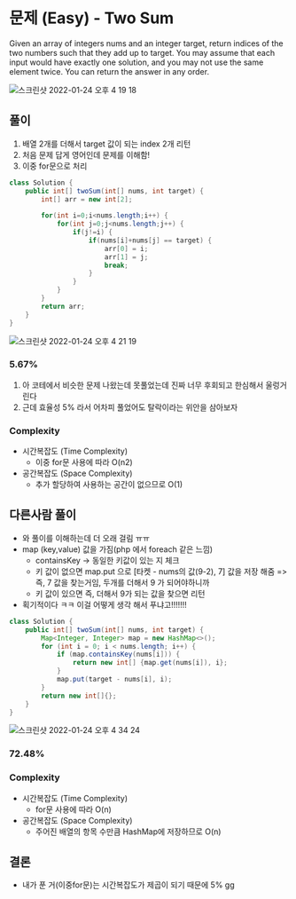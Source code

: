 # 문제 (Easy) - Two Sum

Given an array of integers nums and an integer target, return indices of the two numbers such that they add up to target.
You may assume that each input would have exactly one solution, and you may not use the same element twice.
You can return the answer in any order.

![스크린샷 2022-01-24 오후 4 19 18](https://user-images.githubusercontent.com/93639793/150738627-69a83290-d9fc-4741-9680-db04594b8004.png)

## 풀이
1. 배열 2개를 더해서 target 값이 되는 index 2개 리턴
2. 처음 문제 답게 영어인데 문제를 이해함!
3. 이중 for문으로 처리

```java
class Solution {
    public int[] twoSum(int[] nums, int target) {
        int[] arr = new int[2];
        
        for(int i=0;i<nums.length;i++) {
            for(int j=0;j<nums.length;j++) {
                if(j!=i) {
                    if(nums[i]+nums[j] == target) {
                        arr[0] = i;
                        arr[1] = j;
                        break;
                    } 
                }
            }
        }
        return arr;
    }
}
```

![스크린샷 2022-01-24 오후 4 21 19](https://user-images.githubusercontent.com/93639793/150738826-c0e5db79-e4cc-41ce-a33f-529ff12bc66e.png)

### 5.67%

1. 아 코테에서 비슷한 문제 나왔는데 못풀었는데 진짜 너무 후회되고 한심해서 울렁거린다
2. 근데 효율성 5% 라서 어차피 풀었어도 탈락이라는 위안을 삼아보자

### Complexity
- 시간복잡도 (Time Complexity)
    - 이중 for문 사용에 따라 O(n2)
- 공간복잡도 (Space Complexity)
    - 추가 할당하여 사용하는 공간이 없으므로 O(1)   
    
## 다른사람 풀이
- 와 풀이를 이해하는데 더 오래 걸림 ㅠㅠ
- map (key,value) 값을 가짐(php 에서 foreach 같은 느낌)
    - containsKey -> 동일한 키값이 있는 지 체크
    - 키 값이 없으면 map.put 으로 [타켓 - nums의 값(9-2), 7] 값을 저장 해줌 => 즉, 7 값을 찾는거임, 두개를 더해서 9 가 되어야하니까
    - 키 값이 있으면 즉, 더해서 9가 되는 값을 찾으면 리턴
- 획기적이다 ㅋㅋ 이걸 어떻게 생각 해서 푸냐고!!!!!!!
    
```java
class Solution {
    public int[] twoSum(int[] nums, int target) {
        Map<Integer, Integer> map = new HashMap<>();
        for (int i = 0; i < nums.length; i++) {
            if (map.containsKey(nums[i])) {
                return new int[] {map.get(nums[i]), i};
            }
            map.put(target - nums[i], i);
        }
        return new int[]{};
    }
}
```

![스크린샷 2022-01-24 오후 4 34 24](https://user-images.githubusercontent.com/93639793/150740456-1b580151-7289-4b73-beea-b0d67fc94918.png)

### 72.48%


### Complexity
- 시간복잡도 (Time Complexity)
    - for문 사용에 따라 O(n)
- 공간복잡도 (Space Complexity)
    - 주어진 배열의 항목 수만큼 HashMap에 저장하므로 O(n)

## 결론
- 내가 푼 거(이중for문)는 시간복잡도가 제곱이 되기 때문에 5% gg
